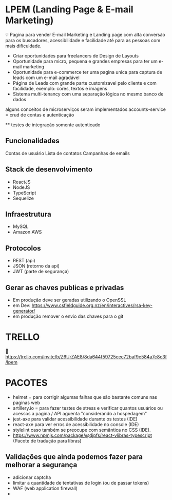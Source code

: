 
# LPEM (Landing Page & E-mail Marketing)

💡 Pagina para vender E-mail Marketing e Landing page com alta conversão para os buscadores, acessibilidade e facilidade até para as pessoas com mais dificuldade.

- Criar oportunidades para freelancers de Design de Layouts 
- Oportunidade para micro, pequena e grandes empresas para ter um e-mail marketing
- Oportunidade para e-commerce ter uma pagina unica para captura de leads com um e-mail agradável
- Página de Leads com grande parte customizavel pelo cliente e com facilidade, exemplo: cores, textos e imagens
- Sistema multi-tenancy com uma separação lógica no mesmo banco de dados

 alguns conceitos de microserviços seram implementados
 accounts-service = crud de contas e autenticação

 ** testes de integração somente autenticado

 ## Funcionalidades
 Contas de usuário 
 Lista de contatos 
 Campanhas de emails 

 ## Stack de desenvolvimento
 * ReactJS
 * NodeJS
 * TypeScript
 * Sequelize

 ## Infraestrutura
 * MySQL
 * Amazon AWS

 ## Protocolos
 * REST (api)
 * JSON (retorno da api)
 * JWT (parte de segurança)

 ## Gerar as chaves publicas e privadas
 * Em produção deve ser geradas utilizando o OpenSSL
 * em Dev: https://www.csfieldguide.org.nz/en/interactives/rsa-key-generator/
 * em produção remover o envio das chaves para o git

# TRELLO
:link: https://trello.com/invite/b/Z6UrZAE8/8da644f59725eec72baf9e584a7c8c3f/lpem

# PACOTES
- helmet = para corrigir algumas falhas que são bastante comuns nas paginas web
- artillery.io = para fazer testes de stress e verificar quantos usuários ou acessos a pagina / API aguenta "considerando a hospedagem"
- jest-axe para validar acessibilidade durante os testes (IDE)
- react-axe para ver erros de acessibilidade no console (IDE)
- stylelint caso também se preocupe com semântica no CSS (IDE).
- https://www.npmjs.com/package/@djpfs/react-vlibras-typescript (Pacote de tradução para libras)

## Validações que ainda podemos fazer para melhorar a segurança
* adicionar captcha
* limitar a quantidade de tentativas de login (ou de passar tokens)
* WAF (web application firewall)
* 
